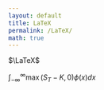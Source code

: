 ```yaml
---
layout: default
title: LaTeX
permalink: /LaTeX/
math: true
---
```

$\LaTeX$

$\int_{-\infty}^{\infty}{\max\left( S_T - K, 0 \right) \phi\left( x \right) dx}$
